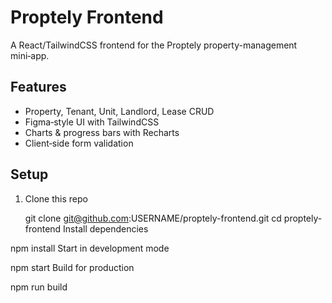 # Proptely Frontend

A React/TailwindCSS frontend for the Proptely property-management mini‑app.

## Features

- Property, Tenant, Unit, Landlord, Lease CRUD
- Figma‑style UI with TailwindCSS
- Charts & progress bars with Recharts
- Client‑side form validation

## Setup

1. Clone this repo  

   git clone git@github.com:USERNAME/proptely-frontend.git
   cd proptely-frontend
Install dependencies

npm install
Start in development mode

npm start
Build for production

npm run build
